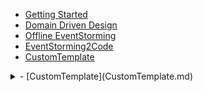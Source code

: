 - [Getting Started](getting-started.md)
- [Domain Driven Design](DomainDrivenDesign.md)
- [Offline EventStorming](OfflineEventStorming.md)
- [EventStorming2Code](EventStorming2Code.md)
- [CustomTemplate](CustomTemplate.md)

<details markdown="1">
<summary>- [CustomTemplate](CustomTemplate.md) </summary>
</details>
